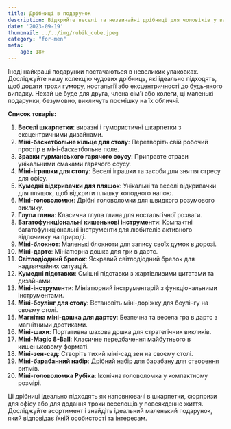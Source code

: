 ```yaml
---
title: Дрібниці в подарунок
description: Відкрийте веселі та незвичайні дрібниці для чоловіків у вашому житті.
date: '2023-09-19'
thumbnail: ../../img/rubik_cube.jpeg
category: "for-men"
meta:
    age: 18+
---
```

Іноді найкращі подарунки постачаються в невеликих упаковках. Досліджуйте нашу колекцію чудових дрібниць, які ідеально підходять, щоб додати трохи гумору, ностальгії або ексцентричності до будь-якого випадку. Нехай це буде для друга, члена сім'ї або колеги, ці маленькі подарунки, безумовно, викличуть посмішку на їх обличчі.

**Список товарів:**
1. **Веселі шкарпетки**: виразні і гумористичні шкарпетки з ексцентричними дизайнами.
2. **Міні-баскетбольне кільце для столу**: Перетворіть свій робочий простір в міні-баскетбольне поле.
3. **Зразки гурманського гарячого соусу**: Приправте страви унікальними смаками гарячого соусу.
4. **Міні-іграшки для столу**: Веселі іграшки та засоби для зняття стресу для офісу.
5. **Кумедні відкривачки для пляшок**: Унікальні та веселі відкривачки для пляшок, щоб відкрити пляшку холодного напою.
6. **Міні-головоломки**: Дрібні головоломки для швидкого розумового виклику.
7. **Глупа глина**: Класична глупа глина для ностальгічної розваги.
8. **Багатофункціональні кишенькові інструменти**: Компактні багатофункціональні інструменти для любителів активного відпочинку на природі.
9. **Міні-блокнот**: Маленькі блокноти для запису своїх думок в дорозі.
10. **Міні-дартс**: Мініатюрна дошка для гри в дартс.
11. **Світлодіодний брелок**: Яскравий світлодіодний брелок для надзвичайних ситуацій.
12. **Кумедні підставки**: Смішні підставки з жартівливими цитатами та дизайнами.
13. **Міні-інструменти**: Мініатюрний інструментарій з функціональними інструментами.
14. **Міні-боулінг для столу**: Встановіть міні-доріжку для боулінгу на своєму столі.
15. **Магнітна міні-дошка для дартсу**: Безпечна та весела гра в дартс з магнітними дротиками.
16. **Міні-шахи**: Портативна шахова дошка для стратегічних викликів.
17. **Міні-Magic 8-Ball**: Класичне передбачення майбутнього в кишеньковому форматі.
18. **Міні-зен-сад**: Створіть тихий міні-сад зен на своєму столі.
19. **Міні-барабанний набір**: Дрібний набір для барабану для створення ритмів.
20. **Міні-головоломка Рубіка**: Іконічна головоломка у компактному розмірі.

Ці дрібниці ідеально підходять як наповнювачі в шкарпетки, сюрпризи для офісу або для додання трохи веселощів у повсякденне життя. Досліджуйте асортимент і знайдіть ідеальний маленький подарунок, який відповідає їхній особистості та інтересам.
